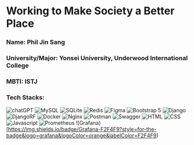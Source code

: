 # Working to Make Society a Better Place
### **Name**: Phil Jin Sang
### **University/Major**: Yonsei University, Underwood International College 
### **MBTI**: ISTJ
### Tech Stacks: 
![chatGPT](https://img.shields.io/badge/ChatGPT-74aa9c?style=for-the-badge&logo=openai&logoColor=white) ![MySQL](https://img.shields.io/badge/MySQL-005C84?style=for-the-badge&logo=mysql&logoColor=white) ![SQLite](https://img.shields.io/badge/Sqlite-003B57?style=for-the-badge&logo=sqlite&logoColor=white) ![Redis](https://img.shields.io/badge/redis-%23DD0031.svg?&style=for-the-badge&logo=redis&logoColor=white) ![Figma](https://img.shields.io/badge/Figma-F24E1E?style=for-the-badge&logo=figma&logoColor=white) ![Bootstrap 5](https://img.shields.io/badge/Bootstrap-563D7C?style=for-the-badge&logo=bootstrap&logoColor=white) ![Django](https://img.shields.io/badge/Django-092E20?style=for-the-badge&logo=django&logoColor=green) ![DjangoRF](https://img.shields.io/badge/django%20rest-ff1709?style=for-the-badge&logo=django&logoColor=white) ![Docker](https://img.shields.io/badge/Docker-2CA5E0?style=for-the-badge&logo=docker&logoColor=white) ![Nginx](https://img.shields.io/badge/Nginx-009639?style=for-the-badge&logo=nginx&logoColor=white) ![Postman](https://img.shields.io/badge/Postman-FF6C37?style=for-the-badge&logo=Postman&logoColor=white) ![Swagger](https://img.shields.io/badge/Swagger-85EA2D?style=for-the-badge&logo=Swagger&logoColor=white) ![HTML](https://img.shields.io/badge/HTML5-E34F26?style=for-the-badge&logo=html5&logoColor=white) ![CSS](https://img.shields.io/badge/CSS3-1572B6?style=for-the-badge&logo=css3&logoColor=white) ![Javascript](https://img.shields.io/badge/JavaScript-323330?style=for-the-badge&logo=javascript&logoColor=F7DF1E) ![Prometheus](https://img.shields.io/badge/Prometheus-000000?style=for-the-badge&logo=prometheus&labelColor=000000) ![Grafana)[https://img.shields.io/badge/Grafana-F2F4F9?style=for-the-badge&logo=grafana&logoColor=orange&labelColor=F2F4F9)

